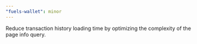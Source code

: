 ```yaml
---
"fuels-wallet": minor
---
```


Reduce transaction history loading time by optimizing the complexity of the page info query.
